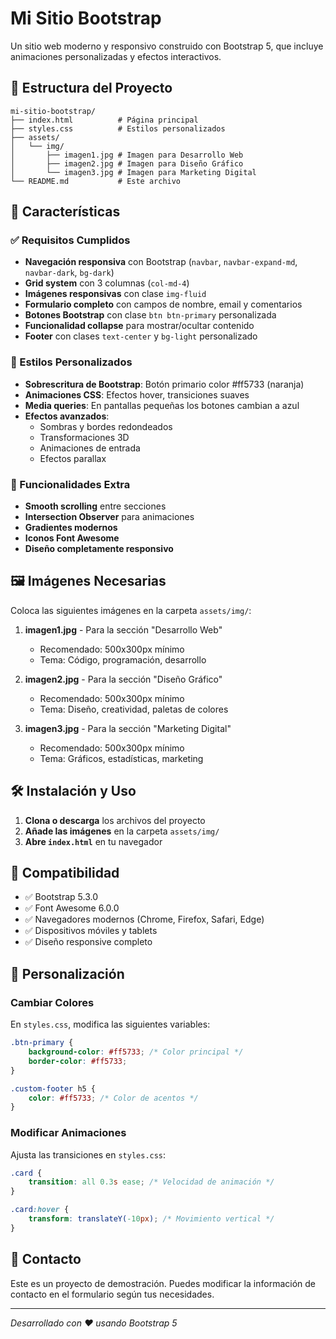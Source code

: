 # Mi Sitio Bootstrap

Un sitio web moderno y responsivo construido con Bootstrap 5, que incluye animaciones personalizadas y efectos interactivos.

## 📁 Estructura del Proyecto

```
mi-sitio-bootstrap/
├── index.html          # Página principal
├── styles.css          # Estilos personalizados
├── assets/
│   └── img/
│       ├── imagen1.jpg # Imagen para Desarrollo Web
│       ├── imagen2.jpg # Imagen para Diseño Gráfico
│       └── imagen3.jpg # Imagen para Marketing Digital
└── README.md           # Este archivo
```

## 🚀 Características

### ✅ Requisitos Cumplidos
- **Navegación responsiva** con Bootstrap (`navbar`, `navbar-expand-md`, `navbar-dark`, `bg-dark`)
- **Grid system** con 3 columnas (`col-md-4`)
- **Imágenes responsivas** con clase `img-fluid`
- **Formulario completo** con campos de nombre, email y comentarios
- **Botones Bootstrap** con clase `btn btn-primary` personalizada
- **Funcionalidad collapse** para mostrar/ocultar contenido
- **Footer** con clases `text-center` y `bg-light` personalizado

### 🎨 Estilos Personalizados
- **Sobrescritura de Bootstrap**: Botón primario color #ff5733 (naranja)
- **Animaciones CSS**: Efectos hover, transiciones suaves
- **Media queries**: En pantallas pequeñas los botones cambian a azul
- **Efectos avanzados**: 
  - Sombras y bordes redondeados
  - Transformaciones 3D
  - Animaciones de entrada
  - Efectos parallax

### 🎯 Funcionalidades Extra
- **Smooth scrolling** entre secciones
- **Intersection Observer** para animaciones
- **Gradientes modernos**
- **Iconos Font Awesome**
- **Diseño completamente responsivo**

## 🖼️ Imágenes Necesarias

Coloca las siguientes imágenes en la carpeta `assets/img/`:

1. **imagen1.jpg** - Para la sección "Desarrollo Web"
   - Recomendado: 500x300px mínimo
   - Tema: Código, programación, desarrollo

2. **imagen2.jpg** - Para la sección "Diseño Gráfico"
   - Recomendado: 500x300px mínimo
   - Tema: Diseño, creatividad, paletas de colores

3. **imagen3.jpg** - Para la sección "Marketing Digital"
   - Recomendado: 500x300px mínimo
   - Tema: Gráficos, estadísticas, marketing

## 🛠️ Instalación y Uso

1. **Clona o descarga** los archivos del proyecto
2. **Añade las imágenes** en la carpeta `assets/img/`
3. **Abre `index.html`** en tu navegador

## 📱 Compatibilidad

- ✅ Bootstrap 5.3.0
- ✅ Font Awesome 6.0.0
- ✅ Navegadores modernos (Chrome, Firefox, Safari, Edge)
- ✅ Dispositivos móviles y tablets
- ✅ Diseño responsive completo

## 🎨 Personalización

### Cambiar Colores
En `styles.css`, modifica las siguientes variables:

```css
.btn-primary {
    background-color: #ff5733; /* Color principal */
    border-color: #ff5733;
}

.custom-footer h5 {
    color: #ff5733; /* Color de acentos */
}
```

### Modificar Animaciones
Ajusta las transiciones en `styles.css`:

```css
.card {
    transition: all 0.3s ease; /* Velocidad de animación */
}

.card:hover {
    transform: translateY(-10px); /* Movimiento vertical */
}
```

## 📧 Contacto

Este es un proyecto de demostración. Puedes modificar la información de contacto en el formulario según tus necesidades.

---

*Desarrollado con ❤️ usando Bootstrap 5*